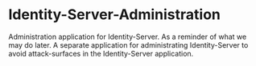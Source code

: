 # Identity-Server-Administration

Administration application for Identity-Server. As a reminder of what we may do later. A separate application for administrating Identity-Server to avoid attack-surfaces in the Identity-Server application.